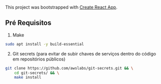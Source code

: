 This project was bootstrapped with [Create React App](https://github.com/facebook/create-react-app).

## Pré Requisitos

1. Make

```bash
sudo apt install -y build-essential
```

2. Git secrets (para evitar de subir chaves de serviços dentro do código em repositórios públicos)

```bash
git clone https://github.com/awslabs/git-secrets.git && \
    cd git-secrets/ && \
    make install
```
